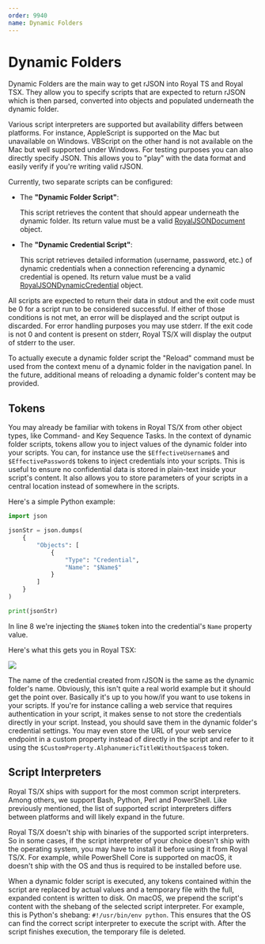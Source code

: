```yaml
---
order: 9940
name: Dynamic Folders
---
```


# Dynamic Folders

Dynamic Folders are the main way to get rJSON into Royal TS and Royal TSX. They allow you to specify scripts that are expected to return rJSON which is then parsed, converted into objects and populated underneath the dynamic folder.

Various script interpreters are supported but availability differs between platforms. For instance, AppleScript is supported on the Mac but unavailable on Windows. VBScript on the other hand is not available on the Mac but well supported under Windows. For testing purposes you can also directly specify JSON. This allows you to "play" with the data format and easily verify if you're writing valid rJSON.

Currently, two separate scripts can be configured:

- The **"Dynamic Folder Script"**:

	This script retrieves the content that should appear underneath the dynamic folder. Its return value must be a valid [RoyalJSONDocument](TODO) object.

- The **"Dynamic Credential Script"**:

	This script retrieves detailed information (username, password, etc.) of dynamic credentials when a connection referencing a dynamic credential is opened. Its return value must be a valid [RoyalJSONDynamicCredential](TODO) object.

All scripts are expected to return their data in stdout and the exit code must be 0 for a script run to be considered successful. If either of those conditions is not met, an error will be displayed and the script output is discarded. For error handling purposes you may use stderr. If the exit code is not 0 and content is present on stderr, Royal TS/X will display the output of stderr to the user.

To actually execute a dynamic folder script the "Reload" command must be used from the context menu of a dynamic folder in the navigation panel. In the future, additional means of reloading a dynamic folder's content may be provided.


## Tokens

You may already be familiar with tokens in Royal TS/X from other object types, like Command- and Key Sequence Tasks. In the context of dynamic folder scripts, tokens allow you to inject values of the dynamic folder into your scripts. You can, for instance use the `$EffectiveUsername$` and `$EffectivePassword$` tokens to inject credentials into your scripts. This is useful to ensure no confidential data is stored in plain-text inside your script's content. It also allows you to store parameters of your scripts in a central location instead of somewhere in the scripts.

Here's a simple Python example:

```python
import json

jsonStr = json.dumps(
	{
		"Objects": [
			{
				"Type": "Credential",
				"Name": "$Name$"
			}
		]
	}
)

print(jsonStr)
```

In line 8 we're injecting the `$Name$` token into the credential's `Name` property value.

Here's what this gets you in Royal TSX:

![](~/images/Scripting/rJSON/Screenshot_2-1.png)

The name of the credential created from rJSON is the same as the dynamic folder's name. Obviously, this isn't quite a real world example but it should get the point over.
Basically it's up to you how/if you want to use tokens in your scripts. If you're for instance calling a web service that requires authentication in your script, it makes sense to not store the credentials directly in your script. Instead, you should save them in the dynamic folder's credential settings. You may even store the URL of your web service endpoint in a custom property instead of directly in the script and refer to it using the `$CustomProperty.AlphanumericTitleWithoutSpaces$` token.


## Script Interpreters

Royal TS/X ships with support for the most common script interpreters. Among others, we support Bash, Python, Perl and PowerShell. Like previously mentioned, the list of supported script interpreters differs between platforms and will likely expand in the future.

Royal TS/X doesn't ship with binaries of the supported script interpreters. So in some cases, if the script interpreter of your choice doesn't ship with the operating system, you may have to install it before using it from Royal TS/X. For example, while PowerShell Core is supported on macOS, it doesn't ship with the OS and thus is required to be installed before use.

When a dynamic folder script is executed, any tokens contained within the script are replaced by actual values and a temporary file with the full, expanded content is written to disk. On macOS, we prepend the script's content with the shebang of the selected script interpreter. For example, this is Python's shebang: `#!/usr/bin/env python`. This ensures that the OS can find the correct script interpreter to execute the script with. After the script finishes execution, the temporary file is deleted.